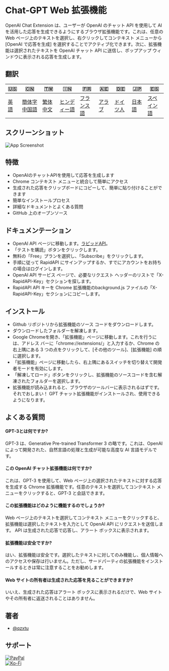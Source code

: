 # Chat-GPT Web 拡張機能

OpenAI Chat Extension は、ユーザーが OpenAI のチャット API を使用して AI を活用した応答を生成できるようにするブラウザ拡張機能です。これは、任意の Web ページ上のテキストを選択し、右クリックしてコンテキスト メニューから \[OpenAI で応答を生成] を選択することでアクティブ化できます。次に、拡張機能は選択されたテキストを OpenAI チャット API に送信し、ポップアップ ウィンドウに表示される応答を生成します。

## 翻訳

| 🇺🇸            | 🇨🇳                      | 🇹🇼                    | 🇮🇳                   | 🇫🇷                  | 🇦🇪                | 🇩🇪                 | 🇯🇵                | 🇪🇸                  |
| --------------- | ------------------------- | ----------------------- | ---------------------- | --------------------- | ------------------- | -------------------- | ------------------- | --------------------- |
| [英語](README.md) | [簡体字中国語](README.zh-CN.md) | [繁体中文](README.zh-TW.md) | [ヒンディー語](README.hi.md) | [フランス語](README.fr.md) | [アラブ](README.ar.md) | [ドイツ人](README.de.md) | [日本語](README.ja.md) | [スペイン語](README.es.md) |

## スクリーンショット

![App Screenshot](https://cdn.discordapp.com/attachments/1008195045960204349/1099103637608878090/New_Website_Blue_Mockup_Instagram_-_Laptop.gif)

## 特徴

-   OpenAIのチャットAPIを使用して応答を生成します
-   Chrome コンテキスト メニューと統合して簡単にアクセス
-   生成された応答をクリップボードにコピーして、簡単に貼り付けることができます
-   簡単なインストールプロセス
-   詳細なドキュメントとよくある質問
-   GitHub 上のオープンソース

## ドキュメンテーション

-   OpenAI API ページに移動します。[ラピッドAPI](https://rapidapi.com/openai-api-openai-api-default/api/openai80/)。
-   「テストを購読」ボタンをクリックします。
-   無料の「Free」プランを選択し、「Subscribe」をクリックします。
-   手順に従って RapidAPI にサインアップするか、すでにアカウントをお持ちの場合はログインします。
-   OpenAI API サービス ページで、必要なリクエスト ヘッダーのリストで「X-RapidAPI-Key」セクションを探します。
-   RapidAPI API キーを Chrome 拡張機能のbackground.js ファイルの「X-RapidAPI-Key」セクションにコピーします。

## インストール

-   Github リポジトリから拡張機能のソース コードをダウンロードします。
-   ダウンロードしたフォルダーを解凍します。
-   Google Chromeを開き、「拡張機能」ページに移動します。これを行うには、アドレス バーに「chrome://extensions/」と入力するか、Chrome の右上隅にある 3 つの点をクリックして、\[その他のツール]、\[拡張機能] の順に選択します。
-   「拡張機能」ページに移動したら、右上隅にあるスイッチを切り替えて開発者モードを有効にします。
-   「解凍してロード」ボタンをクリックし、拡張機能のソースコードを含む解凍されたフォルダーを選択します。
-   拡張機能が読み込まれると、ブラウザのツールバーに表示されるはずです。
    それでおしまい！ GPT チャット拡張機能がインストールされ、使用できるようになります。

## よくある質問

#### GPT-3とは何ですか?

GPT-3 は、Generative Pre-trained Transformer 3 の略です。これは、OpenAI によって開発された、自然言語の処理と生成が可能な高度な AI 言語モデルです。

#### この OpenAI チャット拡張機能は何ですか?

これは、GPT-3 を使用して、Web ページ上の選択されたテキストに対する応答を生成する Chrome 拡張機能です。任意のテキストを選択してコンテキスト メニューをクリックすると、GPT-3 と会話できます。

#### この拡張機能はどのように機能するのでしょうか?

Web ページ上のテキストを選択してコンテキスト メニューをクリックすると、拡張機能は選択したテキストを入力として OpenAI API にリクエストを送信します。 API は生成された応答で応答し、アラート ボックスに表示されます。

#### 拡張機能は安全ですか?

はい、拡張機能は安全です。選択したテキストに対してのみ機能し、個人情報へのアクセスや保存は行いません。ただし、サードパーティの拡張機能をインストールするときは常に注意することをお勧めします。

#### Web サイトの所有者は生成された応答を見ることができますか?

いいえ、生成された応答はアラート ボックスに表示されるだけで、Web サイトやその所有者に返送されることはありません。

## 著者

-   [@qzxtu](https://www.github.com/qzxtu)

## サポート

[![PayPal](https://img.shields.io/badge/PayPal-00457C?style=for-the-badge&logo=paypal&logoColor=white)](https://paypal.me/nova355killer)  
[![Ko-Fi](https://img.shields.io/badge/kofi-00457C?style=for-the-badge&logo=ko-fi&logoColor=white)](https://ko-fi.com/nova355)
